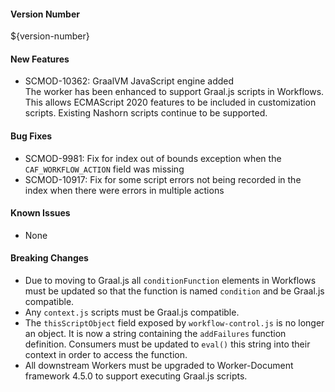 #### Version Number
${version-number}

#### New Features
* SCMOD-10362: GraalVM JavaScript engine added  
The worker has been enhanced to support Graal.js scripts in Workflows. This allows ECMAScript 2020 features
to be included in customization scripts. Existing Nashorn scripts continue to be supported.

#### Bug Fixes
* SCMOD-9981: Fix for index out of bounds exception when the `CAF_WORKFLOW_ACTION` field was missing  
* SCMOD-10917: Fix for some script errors not being recorded in the index when there were errors in multiple actions

#### Known Issues
- None

#### Breaking Changes
* Due to moving to Graal.js all `conditionFunction` elements in Workflows must be updated so that the function is named 
`condition` and be Graal.js compatible.
* Any `context.js` scripts must be Graal.js compatible.
* The `thisScriptObject` field exposed by `workflow-control.js` is no longer an object. It is now a string containing 
the `addFailures` function definition. Consumers must be updated to `eval()` this string into their context in order to 
access the function. 
* All downstream Workers must be upgraded to Worker-Document framework 4.5.0 to support executing Graal.js scripts.
